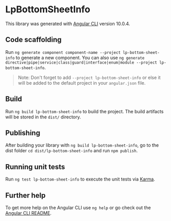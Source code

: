 # LpBottomSheetInfo

This library was generated with [Angular CLI](https://github.com/angular/angular-cli) version 10.0.4.

## Code scaffolding

Run `ng generate component component-name --project lp-bottom-sheet-info` to generate a new component. You can also use `ng generate directive|pipe|service|class|guard|interface|enum|module --project lp-bottom-sheet-info`.
> Note: Don't forget to add `--project lp-bottom-sheet-info` or else it will be added to the default project in your `angular.json` file. 

## Build

Run `ng build lp-bottom-sheet-info` to build the project. The build artifacts will be stored in the `dist/` directory.

## Publishing

After building your library with `ng build lp-bottom-sheet-info`, go to the dist folder `cd dist/lp-bottom-sheet-info` and run `npm publish`.

## Running unit tests

Run `ng test lp-bottom-sheet-info` to execute the unit tests via [Karma](https://karma-runner.github.io).

## Further help

To get more help on the Angular CLI use `ng help` or go check out the [Angular CLI README](https://github.com/angular/angular-cli/blob/master/README.md).
